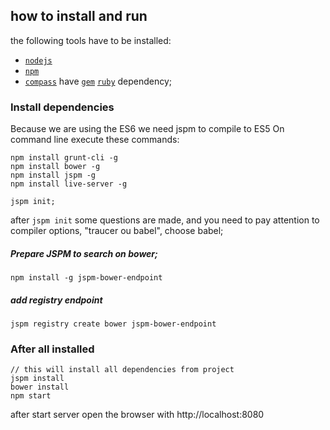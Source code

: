 ## how to install and run

the following tools have to be installed:

 - [`nodejs`](https://nodejs.org/download/)
 - [`npm`](https://docs.npmjs.com/getting-started/installing-node)
 - [`compass`](http://compass-style.org/install/) have [`gem`](https://rubygems.org/pages/download) [`ruby`](https://rvm.io/rvm/install) dependency;

### Install dependencies
Because we are using the ES6 we need jspm to compile to ES5
On command line execute these commands:

```
npm install grunt-cli -g
npm install bower -g
npm install jspm -g
npm install live-server -g

jspm init;
```
after ```jspm init``` some questions are made, and you need to pay attention to compiler options, "traucer ou babel", choose babel;

##### Prepare JSPM to search on bower;
```
npm install -g jspm-bower-endpoint

```
##### add registry endpoint

```
jspm registry create bower jspm-bower-endpoint
```

### After all installed
```
// this will install all dependencies from project
jspm install
bower install
npm start
```

after start server open the browser with http://localhost:8080

